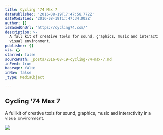 ```yaml
---
title: Cycling '74 Max 7
datePublished: '2016-08-19T17:47:58.772Z'
dateModified: '2016-08-19T17:47:34.002Z'
author: []
isBasedOnUrl: 'https://cycling74.com/'
description: >-
  A full kit of creative tools for sound, graphics, music and interactivity in a
  visual environment.
publisher: {}
via: {}
starred: false
sourcePath: _posts/2016-08-19-cycling-74-max-7.md
inFeed: true
hasPage: false
inNav: false
_type: MediaObject

---
```

<article style=""><h1>Cycling '74 Max 7</h1><p>A full kit of creative tools for sound, graphics, music and interactivity in a visual environment.</p><img src="https://cycling74.com/wp-content/themes/cycling74-2016/marketing/images/c74artistgrid.jpg" /></article>